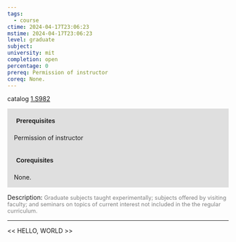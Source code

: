 ```yaml
---
tags:
  - course
ctime: 2024-04-17T23:06:23
mstime: 2024-04-17T23:06:23
level: graduate
subject: 
university: mit
completion: open
percentage: 0
prereq: Permission of instructor
coreq: None.
---
```


catalog [1.S982](http://student.mit.edu/catalog/m1c.html#1.S982)

<span style="display: block; padding: 15px; background-color: rgb(100, 100, 100, 0.2);"><font id="m_prereq333_0" style="display: block; font-family: Arial, sans-serif; font-weight: bold; padding: 5px">Prerequisites</font><br><span id="prereq333_0">Permission of instructor</span></span>
<span style="display: block; padding: 15px; background-color: rgb(100, 100, 100, 0.2);"><font id="m_coreq333_0" style="display: block; font-family: Arial, sans-serif; font-weight: bold; padding: 5px">Corequisites</font><br><span id="coreq333_0">None.</span></span>

<font style="">Description:</font>
<font style="color: grey; font-size: 0.8rem;">Graduate subjects taught experimentally; subjects offered by visiting faculty; and seminars on topics of current interest not included in the the regular curriculum.</font>



---

<< HELLO, WORLD >>
